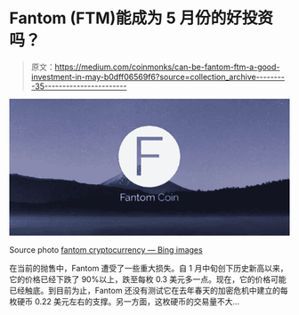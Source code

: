 # Fantom (FTM)能成为 5 月份的好投资吗？

> 原文：<https://medium.com/coinmonks/can-be-fantom-ftm-a-good-investment-in-may-b0dff06569f6?source=collection_archive---------35----------------------->

![](img/71806b5eacf1dadfce309b0bc1d6c0f0.png)

Source photo [fantom cryptocurrency — Bing images](https://www.bing.com/images/search?view=detailV2&ccid=PgAd0lzZ&id=9321505C9B50EEBA656FBCEB8BF2458D4B76BA2D&thid=OIP.PgAd0lzZTmsg6ikEagdGZgHaDn&mediaurl=https%3a%2f%2fwww.tokenexus.com%2fwp-content%2fuploads%2f2020%2f12%2fd7b91631-95c9-4886-b7d7-6c7684215814.jpg&cdnurl=https%3a%2f%2fth.bing.com%2fth%2fid%2fR.3e001dd25cd94e6b20ea29046a074666%3frik%3dLbp2S41F8ovrvA%26pid%3dImgRaw%26r%3d0&exph=313&expw=640&q=fantom+cryptocurrency&simid=608027572543699113&FORM=IRPRST&ck=B65D0270D76C8173655C3D043B1A4617&selectedIndex=3&ajaxhist=0&ajaxserp=0)

在当前的抛售中，Fantom 遭受了一些重大损失。自 1 月中旬创下历史新高以来，它的价格已经下跌了 90%以上，跌至每枚 0.3 美元多一点。现在，它的价格可能已经触底。到目前为止，Fantom 还没有测试它在去年春天的加密危机中建立的每枚硬币 0.22 美元左右的支撑。另一方面，这枚硬币的交易量不大…